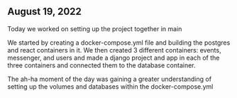 ## August 19, 2022

Today we worked on setting up the project together in main

We started by creating a docker-compose.yml file and building the postgres and react containers in it.
We then created 3 different containers: events, messenger, and users and made a django project and app in each of the three containers and connected them to the database container.

The ah-ha moment of the day was gaining a greater understanding of setting up the volumes and databases within the docker-compose.yml


